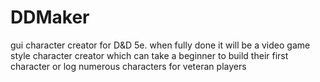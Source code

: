 # DDMaker
gui character creator for D&amp;D 5e. when fully done it will be a video game style character creator which can take a beginner to build their first character or log numerous characters for veteran players
